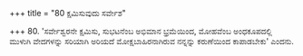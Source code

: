 +++
title = "80 ಕ್ಷಮಿಸುವುದು ಸರ್ವೇಶ"

+++
80. 'ಸರ್ವೇಶ್ವರನೇ ಕ್ಷಮಿಸು, ಸುಭಟನೆಂಬ ಅಭಿಮಾನ ಭ್ರಮೆಯಿಂದ, ಮೋಹವೆಂಬ ಅಂಧಕೂಪದಲ್ಲಿ ಮುಳುಗಿ ವೇದಗಳನ್ನು ಸರಿಯಾಗಿ ಅರಿಯದೆ  ಮೋಕ್ಷಬಾಹಿರನಾಗಿರುವ ನನ್ನನ್ನು ಕರುಣೆಯಿಂದ ಕಾಪಾಡಬೇಕು' ಎಂದನು.